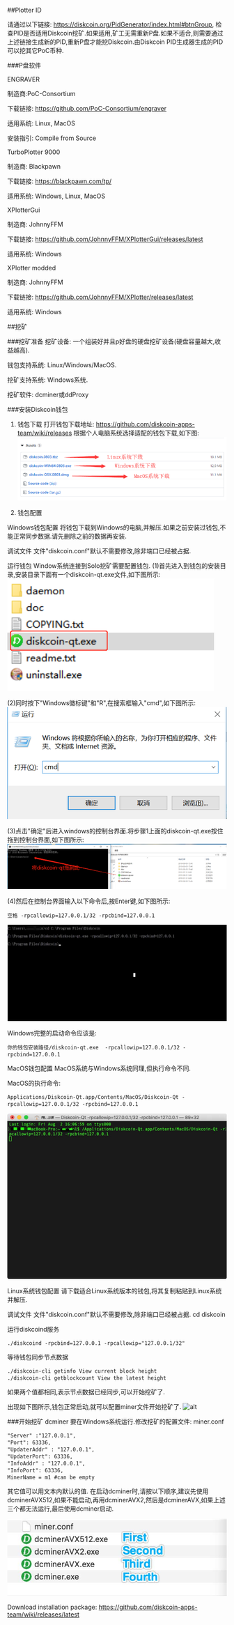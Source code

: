##Plotter ID

请通过以下链接: https://diskcoin.org/PidGenerator/index.html#btnGroup, 检查PID是否适用Diskcoin挖矿.如果适用,矿工无需重新P盘.如果不适合,则需要通过上述链接生成新的PID,重新P盘才能挖Diskcoin.由Diskcoin PID生成器生成的PID可以挖其它PoC币种.

###P盘软件

ENGRAVER

制造商:PoC-Consortium

下载链接: https://github.com/PoC-Consortium/engraver

适用系统: Linux, MacOS

安装指引: Compile from Source

TurboPlotter 9000

制造商: Blackpawn

下载链接: https://blackpawn.com/tp/

适用系统: Windows, Linux, MacOS

XPlotterGui

制造商: JohnnyFFM

下载链接: https://github.com/JohnnyFFM/XPlotterGui/releases/latest

适用系统: Windows

XPlotter modded

制造商: JohnnyFFM

下载链接: https://github.com/JohnnyFFM/XPlotter/releases/latest 

适用系统: Windows

##挖矿

###挖矿准备
挖矿设备: 一个组装好并且p好盘的硬盘挖矿设备(硬盘容量越大,收益越高).

钱包支持系统: Linux/Windows/MacOS.

挖矿支持系统: Windows系统.

挖矿软件: dcminer或ddProxy

###安装Diskcoin钱包

1. 钱包下载
打开钱包下载地址: https://github.com/diskcoin-apps-team/wiki/releases 根据个人电脑系统选择适配的钱包下载,如下图:
![alt](image/walletdownload.png)

2. 钱包配置

Windows钱包配置
将钱包下载到Windows的电脑,并解压.如果之前安装过钱包,不能正常同步数据.请先删除之前的数据再安装.

调试文件
文件"diskcoin.conf"默认不需要修改,除非端口已经被占据.

运行钱包
Window系统连接到Solo挖矿需要配置钱包.
(1)首先进入到钱包的安装目录,安装目录下面有一个diskcoin-qt.exe文件,如下图所示:
![alt](image/directory.png)

(2)同时按下"Windows徽标键"和"R",在搜索框输入"cmd",如下图所示:
![alt](image/windowsR.png)

(3)点击"确定"后进入windows的控制台界面.将步骤1上面的diskcoin-qt.exe按住拖到控制台界面,如下图所示:
![alt](image/dragwallet.png)

(4)然后在控制台界面输入以下命令后,按Enter键,如下图所示:
```
空格 -rpcallowip=127.0.0.1/32 -rpcbind=127.0.0.1
```
![alt](image/Windows.jpg)

Windows完整的启动命令应该是:
```
你的钱包安装路径/diskcoin-qt.exe  -rpcallowip=127.0.0.1/32 -rpcbind=127.0.0.1
```

MacOS钱包配置
MacOS系统与Windows系统同理,但执行命令不同.

MacOS的执行命令:
```
Applications/Diskcoin-Qt.app/Contents/MacOS/Diskcoin-Qt -rpcallowip=127.0.0.1/32 -rpcbind=127.0.0.1
```
![alt](image/MacOS.jpg)

Linux系统钱包配置
请下载适合Linux系统版本的钱包,将其复制粘贴到Linux系统并解压.

调试文件
文件"diskcoin.conf"默认不需要修改,除非端口已经被占据.
cd diskcoin

运行diskcoind服务
```
./diskcoind -rpcbind=127.0.0.1 -rpcallowip="127.0.0.1/32"
``` 

等待钱包同步节点数据
```
./diskcoin-cli getinfo View current block height
./diskcoin-cli getblockcount View the latest height
```
如果两个值都相同,表示节点数据已经同步,可以开始挖矿了.

出现如下图所示,钱包正常启动,就可以配置miner文件开始挖矿了.
![alt](image/wallet.jpg)

###开始挖矿
dcminer 要在Windows系统运行.修改挖矿的配置文件: miner.conf

``` 
"Server" :"127.0.0.1",
"Port": 63336,
"UpdaterAddr" : "127.0.0.1",
"UpdaterPort": 63336,
"InfoAddr" : "127.0.0.1",
"InfoPort": 63336,
MinerName = m1 #can be empty
``` 

其它值可以用文本内默认的值.
在启动dcminer时,请按以下顺序,建议先使用dcminerAVX512,如果不能启动,再用dcminerAVX2,然后是dcminerAVX,如果上述三个都无法运行,最后使用dcminer启动.

![alt](image/order.jpg)

Download installation package: https://github.com/diskcoin-apps-team/wiki/releases/latest
